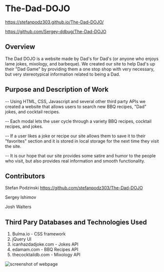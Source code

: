 # The-Dad-DOJO




https://stefanpodz303.github.io/The-Dad-DOJO/

https://github.com/Sergey-ddbug/The-Dad-DOJO


## Overview

The Dad DOJO is a website made by Dad's for Dad's (or anyone who enjoys lame jokes, mixology, and barbeque). We created our site to help Dad's up their "Dad Game" by providing them a one stop shop with very necessary, but very stereotypical information related to being a Dad. 

## Purpose and Description of Work

-- Using HTML, CSS, Javascript and several other third party APIs we created a website that allows users to search new BBQ recipes, "Dad" jokes, and cocktail recipes. 

-- Each modal lets the user cycle through a variety BBQ recipes, cocktail recipes, and jokes. 

-- If a user likes a joke or recipe our site allows them to save it to their "favorites" section and it is stored in local storage for the next time they visit the site. 

-- It is our hope that our site provides some satire and humor to the people who visit, but also provides real information and smooth functionality. 

## Contributors
Stefan Podzinski https://github.com/stefanpodz303/The-Dad-DOJO

Sergey Ishimov 

Josh Walters 

## Third Pary Databases and Technologies Used

1. Bulma.io - CSS framework
2. jQuery UI 
3. icanhazdadjoke.com - Jokes API
4. edamam.com - BBQ Recipes API
5. thecocktaildb.com - Mixology API

![screenshot of webpage](./assets/pictures/the-dad-dojo-screenshot.png)
